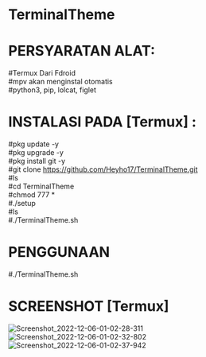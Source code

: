 # TerminalTheme

# PERSYARATAN ALAT:
#Termux Dari Fdroid                                               
#mpv akan menginstal otomatis                                                
#python3, pip, lolcat, figlet                                                
# INSTALASI PADA [Termux] :
#pkg update -y                                                               
#pkg upgrade -y                                                              
#pkg install git -y                                                          
#git clone https://github.com/Heyho17/TerminalTheme.git   
#ls                                                                     
#cd TerminalTheme                                                                     
#chmod 777 *                                                             
#./setup                                                                
#ls                                                      
#./TerminalTheme.sh                                                    
# PENGGUNAAN
#./TerminalTheme.sh                                                      
# SCREENSHOT [Termux]
![Screenshot_2022-12-06-01-02-28-311](https://user-images.githubusercontent.com/117260932/205728251-aae2e588-3478-439a-970e-9e99a85d1daa.png)
![Screenshot_2022-12-06-01-02-32-802](https://user-images.githubusercontent.com/117260932/205729498-13ba243a-02c0-469e-959e-7745a4841b5d.png)
![Screenshot_2022-12-06-01-02-37-942](https://user-images.githubusercontent.com/117260932/205730168-5229ef25-6565-4438-9e0c-7948ccb31ddb.png)


